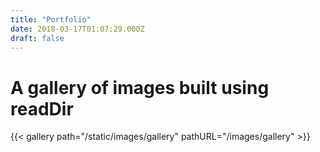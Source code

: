 ```yaml
---
title: "Portfolio"
date: 2018-03-17T01:07:29.000Z
draft: false
---
```

# A gallery of images built using readDir


{{< gallery path="/static/images/gallery" pathURL="/images/gallery" >}}